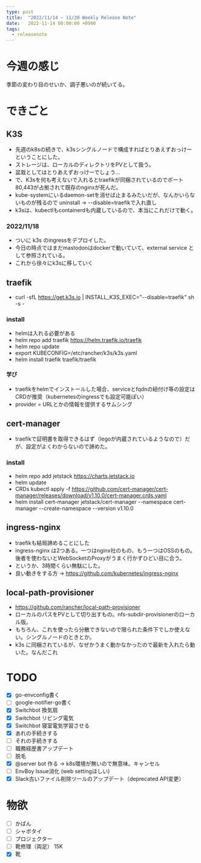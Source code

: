 ```yaml
---
type: post
title:  "2022/11/14 ~ 11/20 Weekly Release Note"
date:   2022-11-14 00:00:00 +0900
tags:
  - releasenote
---
```

# 今週の感じ

季節の変わり目のせいか、調子悪いのが続いてる。

# できごと

## K3S

* 先週のk8sの続きで、k3sシングルノードで構成すればとりあえずおっけーということにした。
* ストレージは、ローカルのディレクトリをPVとして扱う。
* 盆栽としてはとりあえずおっけーでしょう…
* で、K3sを何も考えないで入れるとtraefikが同梱されているのでポート80,443が占拠されて既存のnginxが死んだ。
* kube-systemにいるdaemon-setを消せば止まるみたいだが、なんかいらないものが残るので uninstall -> --disable=traefikで入れ直し
* k3sは、kubectlもcontainerdも内蔵しているので、本当にこれだけで動く。

### 2022/11/18

* ついに k3s のingressをデプロイした。
* 今日の時点ではまだmastodonはdockerで動いていて、external service として参照されている。
* これから徐々にk3sに移していく

## traefik

* curl -sfL https://get.k3s.io | INSTALL_K3S_EXEC="--disable=traefik" sh -s -

### install

* helmは入れる必要がある
* helm repo add traefik https://helm.traefik.io/traefik
* helm repo update
* export KUBECONFIG=/etc/rancher/k3s/k3s.yaml
* helm install traefik traefik/traefik

#### 学び

* traefikをhelmでインストールした場合、serviceとfqdnの紐付け等の設定はCRDが推奨（kubernetesのingressでも設定可能ぽい）
* provider = URLとかの情報を提供するサムシング

## cert-manager

* traefikで証明書を取得できるはず（legoが内蔵されているようなので）だが、設定がよくわからないので諦めた。

### install

* helm repo add jetstack https://charts.jetstack.io
* helm update
* CRDs kubectl apply -f https://github.com/cert-manager/cert-manager/releases/download/v1.10.0/cert-manager.crds.yaml
* helm install   cert-manager jetstack/cert-manager   --namespace cert-manager   --create-namespace --version v1.10.0

## ingress-nginx

* traefikも結局諦めることにした
* ingress-nginx は2つある。一つはnginx社のもの、もう一つはOSSのもの。 後者を使わないとWebSocketのProxyがうまく行かずひどい目に合う。
* というか、3時間くらい無駄にした。
* 良い動きをする方 → https://github.com/kubernetes/ingress-nginx

## local-path-provisioner

* https://github.com/rancher/local-path-provisioner
* ローカルのパスをPVとして切り出すもの。nfs-subdir-provisionerのローカル版。
* もちろん、これを使ったら分散できないので限られた条件下でしか使えない。シングルノードのときとか。
* k3s に同梱されているが、なぜかうまく動かなかったので最新を入れたら動いた。なんだこれ

# TODO 

- [x] go-envconfig書く
- [ ] google-notifier-go書く
- [x] Switchbot 換気扇
- [x] Switchbot リビング電気
- [x] Switchbot 寝室電気学習させる
- [x] あれの手続きする
- [ ] それの手続きする
- [ ] 職務経歴書アップデート
- [ ] 脱毛
- [x] @server bot 作る -> k8s環境が無いので無意味。キャンセル
- [ ] EnvBoy Issue消化 (web settingほしい)
- [x] Slack古いファイル削除ツールのアップデート（deprecated API変更）

# 物欲

- [ ] かばん
- [ ] シャボタイ
- [ ] プロジェクター
- [ ] 靴修理（両足） 15K
- [x] 靴
